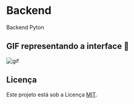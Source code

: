 # Backend
Backend Pyton

##  GIF representando a interface :movie_camera:
![gif](assets/interface-portal.gif)

## Licença
Este projeto está sob a Licença [MIT](LICENSE.md).
